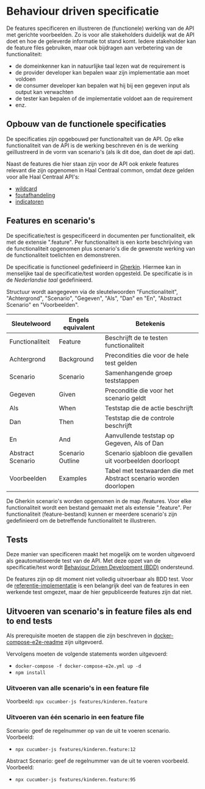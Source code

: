 # Behaviour driven specificatie
De features specificeren en illustreren de (functionele) werking van de API met gerichte voorbeelden.
Zo is voor alle stakeholders duidelijk wat de API doet en hoe de geleverde informatie tot stand komt. Iedere stakeholder kan de feature files gebruiken, maar ook bijdragen aan verbetering van de functionaliteit:

* de domeinkenner kan in natuurlijke taal lezen wat de requirement is
* de provider developer kan bepalen waar zijn implementatie aan moet voldoen
* de consumer developer kan bepalen wat hij bij een gegeven input als output kan verwachten
* de tester kan bepalen of de implementatie voldoet aan de requirement
* enz.

## Opbouw van de functionele specificaties
De specificaties zijn opgebouwd per functionalteit van de API. Op elke functionaliteit van de API is de werking beschreven én is de werking geïllustreerd in de vorm van scenario's (als ik dit doe, dan doet de api dat).

Naast de features die hier staan zijn voor de API ook enkele features relevant die zijn opgenomen in Haal Centraal common, omdat deze gelden voor alle Haal Centraal API's:
- [wildcard](https://github.com/VNG-Realisatie/Haal-Centraal-common/blob/v1.2.0/features/wildcard.feature)
- [foutafhandeling](https://github.com/VNG-Realisatie/Haal-Centraal-common/blob/v1.2.0/features/foutafhandeling.feature)
- [indicatoren](https://github.com/VNG-Realisatie/Haal-Centraal-common/blob/1.2.0/features/indicatoren.feature)

## Features en scenario's
De specificatie/test is gespecificeerd in documenten per functionaliteit, elk met de extensie ".feature". Per functionaliteit is een korte beschrijving van de functionaliteit opgenomen plus scenario's die de gewenste werking van de functionaliteit toelichten en demonstreren.

De specificatie is functioneel gedefinieerd in [Gherkin](https://docs.cucumber.io/gherkin/reference/). Hiermee kan in menselijke taal de specificatie/test worden opgesteld.
De specificatie is in de *Nederlandse taal* gedefinieerd.

Structuur wordt aangegeven via de sleutelwoorden "Functionaliteit", "Achtergrond", "Scenario", "Gegeven", "Als", "Dan" en "En", "Abstract Scenario" en "Voorbeelden".

| Sleutelwoord      | Engels equivalent | Betekenis                                   |
| ----------------- | ----------------- | ------------------------------------------- |
| Functionaliteit   | Feature           | Beschrijft de te testen functionaliteit     |
| Achtergrond       | Background        | Precondities die voor de hele test gelden   |
| Scenario          | Scenario          | Samenhangende groep teststappen             |
| Gegeven           | Given             | Preconditie die voor het scenario geldt     |
| Als               | When              | Teststap die de actie beschrijft            |
| Dan               | Then              | Teststap die de controle beschrijft         |
| En                | And               | Aanvullende teststap op Gegeven, Als of Dan |
| Abstract Scenario | Scenario Outline  | Scenario sjabloon die gevallen uit voorbeelden doorloopt |
| Voorbeelden       | Examples          | Tabel met testwaarden die met Abstract scenario worden doorlopen |

De Gherkin scenario's worden opgenomen in de map /features. Voor elke functionaliteit wordt een bestand gemaakt met als extensie ".feature". Per functionaliteit (feature-bestand) kunnen er meerdere scenario's zijn gedefinieerd om de betreffende functionaliteit te illustreren.

## Tests
Deze manier van specificeren maakt het mogelijk om te worden uitgevoerd als geautomatiseerde test van de API. Met deze opzet van de specificatie/test wordt [Behaviour Driven Development (BDD)](https://docs.cucumber.io/bdd) ondersteund.

De features zijn op dit moment niet volledig uitvoerbaar als BDD test. Voor de [referentie-implementatie](https://github.com/lostlemon/haal-centraal-brp-bevragen) is een belangrijk deel van de features in een werkende test omgezet, maar de hier gepubliceerde features zijn dat niet.

## Uitvoeren van scenario's in feature files als end to end tests

Als prerequisite moeten de stappen die zijn beschreven in [docker-compose-e2e-readme](./docker-compose-e2e-readme.md) zijn uitgevoerd.

Vervolgens moeten de volgende statements worden uitgevoerd:

- `docker-compose -f docker-compose-e2e.yml up -d`
- `npm install`

### Uitvoeren van alle scenario's in een feature file

Voorbeeld: `npx cucumber-js features/kinderen.feature`

### Uitvoeren van één scenario in een feature file

Scenario: geef de regelnummer op van de uit te voeren scenario. Voorbeeld:
- `npx cucumber-js features/kinderen.feature:12`

Abstract Scenario: geef de regelnummer van de uit te voeren voorbeeld. Voorbeeld:
- `npx cucumber-js features/kinderen.feature:95`
